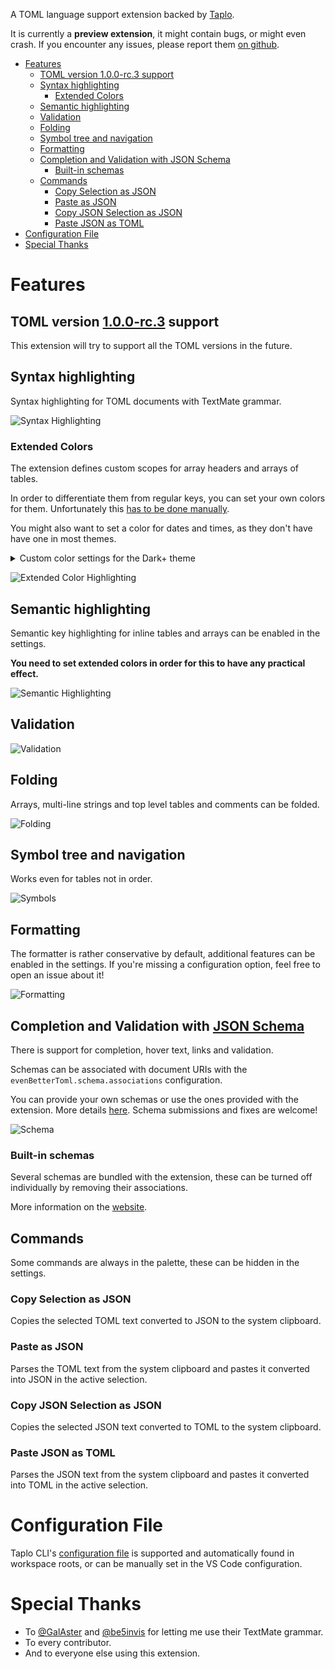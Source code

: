 

A TOML language support extension backed by [Taplo](https://taplo.tamasfe.dev).

It is currently a **preview extension**, it might contain bugs, or might even crash. If you encounter any issues, please report them [on github](https://github.com/tamasfe/taplo/issues).

- [Features](#features)
  - [TOML version 1.0.0-rc.3 support](#toml-version-100-rc3-support)
  - [Syntax highlighting](#syntax-highlighting)
    - [Extended Colors](#extended-colors)
  - [Semantic highlighting](#semantic-highlighting)
  - [Validation](#validation)
  - [Folding](#folding)
  - [Symbol tree and navigation](#symbol-tree-and-navigation)
  - [Formatting](#formatting)
  - [Completion and Validation with JSON Schema](#completion-and-validation-with-json-schema)
    - [Built-in schemas](#built-in-schemas)
  - [Commands](#commands)
    - [Copy Selection as JSON](#copy-selection-as-json)
    - [Paste as JSON](#paste-as-json)
    - [Copy JSON Selection as JSON](#copy-json-selection-as-json)
    - [Paste JSON as TOML](#paste-json-as-toml)
- [Configuration File](#configuration-file)
- [Special Thanks](#special-thanks)

# Features

## TOML version [1.0.0-rc.3](https://toml.io/en/v1.0.0-rc.3) support

This extension will try to support all the TOML versions in the future.

## Syntax highlighting

Syntax highlighting for TOML documents with TextMate grammar.

![Syntax Highlighting](highlight.png)

### Extended Colors

The extension defines custom scopes for array headers and arrays of tables.

In order to differentiate them from regular keys, you can set your own colors for them. Unfortunately this [has to be done manually](https://github.com/Microsoft/vscode/issues/32813).

You might also want to set a color for dates and times, as they don't have have one in most themes.

<details>
<summary>Custom color settings for the Dark+ theme</summary>

```json
{
  "editor.tokenColorCustomizations": {
      "textMateRules": [
          {
              "scope": "variable.key.table",
              "settings": {
                  "foreground": "#4EC9B0",
              },
          },
          {
              "scope": "variable.key.array",
              "settings": {
                  "foreground": "#569CD6",
              }
          },
          {
              "scope": "constant.other.time",
              "settings": {
                  "foreground": "#DCDCAA",
              }
          }
      ]
  },
}
```
</details>

![Extended Color Highlighting](extended_colors.png)

## Semantic highlighting

Semantic key highlighting for inline tables and arrays can be enabled in the settings.

**You need to set extended colors in order for this to have any practical effect.**

![Semantic Highlighting](semantic_colors.png)

## Validation

![Validation](validation.gif)

## Folding

Arrays, multi-line strings and top level tables and comments can be folded.

![Folding](folding.gif)

## Symbol tree and navigation

Works even for tables not in order.

![Symbols](symbols.gif)

## Formatting

The formatter is rather conservative by default, additional features can be enabled in the settings. If you're missing a configuration option, feel free to open an issue about it!

![Formatting](formatting.gif)

## Completion and Validation with [JSON Schema](https://json-schema.org/)

There is support for completion, hover text, links and validation.

Schemas can be associated with document URIs with the `evenBetterToml.schema.associations` configuration.

You can provide your own schemas or use the ones provided with the extension. More details [here](https://taplo.tamasfe.dev/configuration/#schemas). Schema submissions and fixes are welcome!

![Schema](schema.gif)

### Built-in schemas

Several schemas are bundled with the extension, these can be turned off individually by removing their associations.

More information on the [website](https://taplo.tamasfe.dev/configuration/#built-in-schemas).

## Commands

Some commands are always in the palette, these can be hidden in the settings.

### Copy Selection as JSON

Copies the selected TOML text converted to JSON to the system clipboard.

### Paste as JSON

Parses the TOML text from the system clipboard and pastes it converted into JSON in the active selection.

### Copy JSON Selection as JSON

Copies the selected JSON text converted to TOML to the system clipboard.

### Paste JSON as TOML

Parses the JSON text from the system clipboard and pastes it converted into TOML in the active selection.

# Configuration File

Taplo CLI's [configuration file](https://taplo.tamasfe.dev/configuration/#configuration-file) is supported and automatically found in workspace roots, or can be manually set in the VS Code configuration.

# Special Thanks

- To [@GalAster](https://github.com/GalAster) and [@be5invis](https://github.com/be5invis) for letting me use their TextMate grammar.
- To every contributor.
- And to everyone else using this extension.
